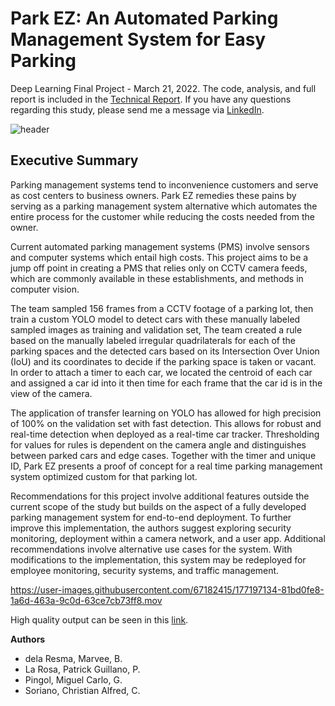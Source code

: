 # Park EZ: An Automated Parking Management System for Easy Parking

Deep Learning Final Project - March 21, 2022. The code, analysis, and full report is included in the [Technical Report](https://github.com/pgplarosa/Automated-Parking-Management-System-for-Easy-Parking/blob/main/md/Technical_Report.md). If you have any questions regarding this study, please send me a message via  [LinkedIn](https://www.linkedin.com/in/patricklarosa/).

![header](https://user-images.githubusercontent.com/67182415/177184474-c5193c16-54c6-4856-a0cc-3a6acf99221f.PNG)

## Executive Summary

Parking management systems tend to inconvenience customers and serve as cost centers to business owners. Park EZ remedies these pains by serving as a parking management system alternative which automates the entire process for the customer while reducing the costs needed from the owner.

Current automated parking management systems (PMS) involve sensors and computer systems which entail high costs. This project aims to be a jump off point in creating a PMS that relies only on CCTV camera feeds, which are commonly available in these establishments, and methods in computer vision.

The team sampled 156 frames from a CCTV footage of a parking lot, then train a custom YOLO model to detect cars with these manually labeled sampled images as training and validation set, The team created a rule based on the manually labeled irregular quadrilaterals for each of the parking spaces and the detected cars based on its Intersection Over Union (IoU) and its coordinates to decide if the parking space is taken or vacant. In order to attach a timer to each car, we located the centroid of each car and assigned a car id into it then time for each frame that the car id is in the view of the camera.

The application of transfer learning on YOLO has allowed for high precision of 100% on the validation set with fast detection. This allows for robust and real-time detection when deployed as a real-time car tracker. Thresholding for values for rules is dependent on the camera angle and distinguishes between parked cars and edge cases. Together with the timer and unique ID, Park EZ presents a proof of concept for a real time parking management system optimized custom for that parking lot.

Recommendations for this project involve additional features outside the current scope of the study but builds on the aspect of a fully developed parking management system for end-to-end deployment. To further improve this implementation, the authors suggest exploring security monitoring, deployment within a camera network, and a user app. Additional recommendations involve alternative use cases for the system. With modifications to the implementation, this system may be redeployed for employee monitoring, security systems, and traffic management.

https://user-images.githubusercontent.com/67182415/177197134-81bd0fe8-1a6d-463a-9c0d-63ce7cb73ff8.mov

High quality output can be seen in this [link](https://github.com/pgplarosa/Automated-Parking-Management-System-for-Easy-Parking/blob/main/img/parking_cctv_timer.mp4).

**Authors**

* dela Resma, Marvee, B.
* La Rosa, Patrick Guillano, P.
* Pingol, Miguel Carlo, G.
* Soriano, Christian Alfred, C.

